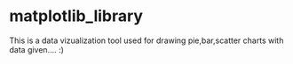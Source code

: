 # matplotlib_library
This is a data vizualization tool used for drawing pie,bar,scatter charts with data given.... :)
